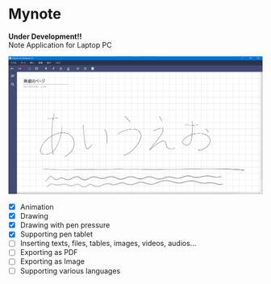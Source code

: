 # Mynote
**Under Development!!**  
Note Application for Laptop PC  
  
![image](ss.png)

- [x] Animation
- [x] Drawing
- [x] Drawing with pen pressure 
- [x] Supporting pen tablet
- [ ] Inserting texts, files, tables, images, videos, audios...
- [ ] Exporting as PDF
- [ ] Exporting as Image
- [ ] Supporting various languages